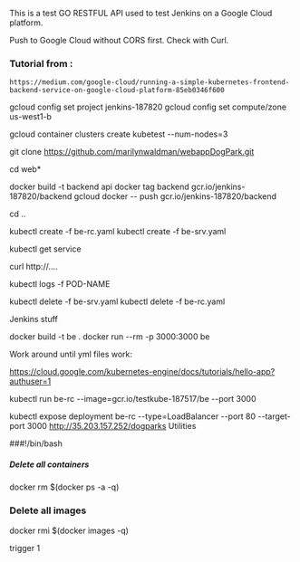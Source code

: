 
This is a test GO RESTFUL API used to test Jenkins on a Google Cloud platform.









Push to Google Cloud without CORS first.  Check with Curl.

### Tutorial from :
    https://medium.com/google-cloud/running-a-simple-kubernetes-frontend-backend-service-on-google-cloud-platform-85eb0346f600




gcloud config set project jenkins-187820
gcloud config set compute/zone us-west1-b 

gcloud container clusters create kubetest --num-nodes=3

git clone https://github.com/marilynwaldman/webappDogPark.git

cd web*


docker build -t backend api
docker tag backend gcr.io/jenkins-187820/backend
gcloud docker -- push gcr.io/jenkins-187820/backend

cd ..

kubectl create -f  be-rc.yaml
kubectl create -f  be-srv.yaml

kubectl get service

curl http://....

kubectl logs -f POD-NAME

kubectl delete -f  be-srv.yaml
kubectl delete -f  be-rc.yaml



Jenkins stuff



docker build -t be .
docker run --rm -p 3000:3000 be

Work around until yml files work:

https://cloud.google.com/kubernetes-engine/docs/tutorials/hello-app?authuser=1

kubectl run be-rc --image=gcr.io/testkube-187517/be --port 3000
 
kubectl expose deployment be-rc --type=LoadBalancer --port 80 --target-port 3000
http://35.203.157.252/dogparks
Utilities

###!/bin/bash
##### Delete all containers
docker rm $(docker ps -a -q)
### Delete all images
docker rmi $(docker images -q)

trigger 1